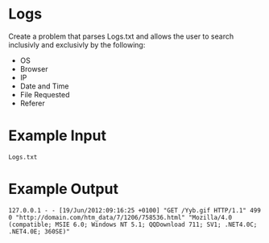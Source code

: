 # Logs

Create a problem that parses Logs.txt and allows the user to search inclusivly and exclusivly by the following:

* OS
* Browser
* IP
* Date and Time
* File Requested
* Referer

# Example Input

    Logs.txt

# Example Output

    127.0.0.1 - - [19/Jun/2012:09:16:25 +0100] "GET /Yyb.gif HTTP/1.1" 499 0 "http://domain.com/htm_data/7/1206/758536.html" "Mozilla/4.0 (compatible; MSIE 6.0; Windows NT 5.1; QQDownload 711; SV1; .NET4.0C; .NET4.0E; 360SE)"
